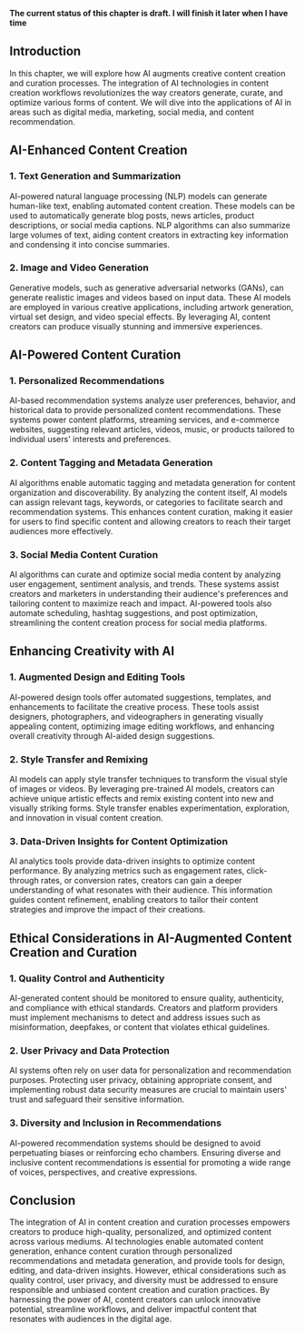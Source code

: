 **The current status of this chapter is draft. I will finish it later when I have time**

Introduction
------------

In this chapter, we will explore how AI augments creative content creation and curation processes. The integration of AI technologies in content creation workflows revolutionizes the way creators generate, curate, and optimize various forms of content. We will dive into the applications of AI in areas such as digital media, marketing, social media, and content recommendation.

AI-Enhanced Content Creation
----------------------------

### 1. Text Generation and Summarization

AI-powered natural language processing (NLP) models can generate human-like text, enabling automated content creation. These models can be used to automatically generate blog posts, news articles, product descriptions, or social media captions. NLP algorithms can also summarize large volumes of text, aiding content creators in extracting key information and condensing it into concise summaries.

### 2. Image and Video Generation

Generative models, such as generative adversarial networks (GANs), can generate realistic images and videos based on input data. These AI models are employed in various creative applications, including artwork generation, virtual set design, and video special effects. By leveraging AI, content creators can produce visually stunning and immersive experiences.

AI-Powered Content Curation
---------------------------

### 1. Personalized Recommendations

AI-based recommendation systems analyze user preferences, behavior, and historical data to provide personalized content recommendations. These systems power content platforms, streaming services, and e-commerce websites, suggesting relevant articles, videos, music, or products tailored to individual users' interests and preferences.

### 2. Content Tagging and Metadata Generation

AI algorithms enable automatic tagging and metadata generation for content organization and discoverability. By analyzing the content itself, AI models can assign relevant tags, keywords, or categories to facilitate search and recommendation systems. This enhances content curation, making it easier for users to find specific content and allowing creators to reach their target audiences more effectively.

### 3. Social Media Content Curation

AI algorithms can curate and optimize social media content by analyzing user engagement, sentiment analysis, and trends. These systems assist creators and marketers in understanding their audience's preferences and tailoring content to maximize reach and impact. AI-powered tools also automate scheduling, hashtag suggestions, and post optimization, streamlining the content creation process for social media platforms.

Enhancing Creativity with AI
----------------------------

### 1. Augmented Design and Editing Tools

AI-powered design tools offer automated suggestions, templates, and enhancements to facilitate the creative process. These tools assist designers, photographers, and videographers in generating visually appealing content, optimizing image editing workflows, and enhancing overall creativity through AI-aided design suggestions.

### 2. Style Transfer and Remixing

AI models can apply style transfer techniques to transform the visual style of images or videos. By leveraging pre-trained AI models, creators can achieve unique artistic effects and remix existing content into new and visually striking forms. Style transfer enables experimentation, exploration, and innovation in visual content creation.

### 3. Data-Driven Insights for Content Optimization

AI analytics tools provide data-driven insights to optimize content performance. By analyzing metrics such as engagement rates, click-through rates, or conversion rates, creators can gain a deeper understanding of what resonates with their audience. This information guides content refinement, enabling creators to tailor their content strategies and improve the impact of their creations.

Ethical Considerations in AI-Augmented Content Creation and Curation
--------------------------------------------------------------------

### 1. Quality Control and Authenticity

AI-generated content should be monitored to ensure quality, authenticity, and compliance with ethical standards. Creators and platform providers must implement mechanisms to detect and address issues such as misinformation, deepfakes, or content that violates ethical guidelines.

### 2. User Privacy and Data Protection

AI systems often rely on user data for personalization and recommendation purposes. Protecting user privacy, obtaining appropriate consent, and implementing robust data security measures are crucial to maintain users' trust and safeguard their sensitive information.

### 3. Diversity and Inclusion in Recommendations

AI-powered recommendation systems should be designed to avoid perpetuating biases or reinforcing echo chambers. Ensuring diverse and inclusive content recommendations is essential for promoting a wide range of voices, perspectives, and creative expressions.

Conclusion
----------

The integration of AI in content creation and curation processes empowers creators to produce high-quality, personalized, and optimized content across various mediums. AI technologies enable automated content generation, enhance content curation through personalized recommendations and metadata generation, and provide tools for design, editing, and data-driven insights. However, ethical considerations such as quality control, user privacy, and diversity must be addressed to ensure responsible and unbiased content creation and curation practices. By harnessing the power of AI, content creators can unlock innovative potential, streamline workflows, and deliver impactful content that resonates with audiences in the digital age.
